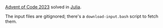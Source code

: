[Advent of Code 2023](https://adventofcode.com/2023) solved in [Julia][].

The input files are gitignored; there's a `download-input.bash` script to fetch
them.

[Julia]: https://julialang.org/
